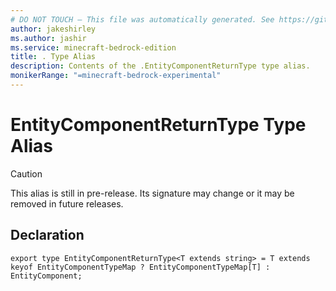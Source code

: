 ```yaml
---
# DO NOT TOUCH — This file was automatically generated. See https://github.com/mojang/minecraftapidocsgenerator to modify descriptions, examples, etc.
author: jakeshirley
ms.author: jashir
ms.service: minecraft-bedrock-edition
title: . Type Alias
description: Contents of the .EntityComponentReturnType type alias.
monikerRange: "=minecraft-bedrock-experimental"
---
```

# EntityComponentReturnType Type Alias

> [!CAUTION]
> This alias is still in pre-release.  Its signature may change or it may be removed in future releases.

## Declaration
`export type EntityComponentReturnType<T extends string> = T extends keyof EntityComponentTypeMap ? EntityComponentTypeMap[T] : EntityComponent;`
